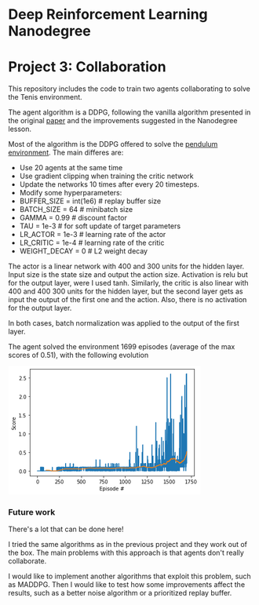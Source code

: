 # Deep Reinforcement Learning Nanodegree
# Project 3: Collaboration

This repository includes the code to train two agents collaborating to solve the Tenis environment.

The agent algorithm is a DDPG, following the vanilla algorithm presented in the original [paper](https://arxiv.org/abs/1509.02971) and the improvements suggested in the Nanodegree lesson.

Most of the algorithm is the DDPG offered to solve the [pendulum environment](https://github.com/udacity/deep-reinforcement-learning/tree/master/ddpg-pendulum). The main differes are:
* Use 20 agents at the same time
* Use gradient clipping when training the critic network
* Update the networks 10 times after every 20 timesteps.
* Modify some hyperparameters:
 * BUFFER_SIZE = int(1e6)  # replay buffer size
 * BATCH_SIZE = 64         # minibatch size
 * GAMMA = 0.99            # discount factor
 * TAU = 1e-3              # for soft update of target parameters
 * LR_ACTOR = 1e-3         # learning rate of the actor
 * LR_CRITIC = 1e-4        # learning rate of the critic
 * WEIGHT_DECAY = 0        # L2 weight decay

The actor is a linear network with 400 and 300 units for the hidden layer. Input size is the state size and output the action size. Activation is relu but for the output layer, were I used tanh.
Similarly, the critic is also linear with 400 and 400 300 units for the hidden layer, but the second layer gets as input the output of the first one and the action. Also, there is no activation for the output layer.

In both cases, batch normalization was applied to the output of the first layer.


The agent solved the environment 1699 episodes (average of the max scores of 0.51), with the following evolution

![Agent evolution](scores.png)


### Future work

There's a lot that can be done here!

I tried the same algorithms as in the previous project and they work out of the box. The main problems with this approach is that agents don't really collaborate.

I would like to implement another algorithms that exploit this problem, such as MADDPG. Then I would like to test how some improvements affect the results, such as a better noise algorithm or a prioritized replay buffer.
